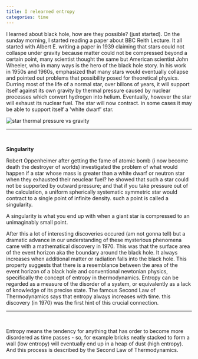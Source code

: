 ```yaml
---
title: I relearned entropy
categories: time
---
```


I learned about black hole, how are they possible? (just started). On the sunday morning, I started reading a paper about BBC Reith Lecture. It all started with Albert E. writing a paper in 1939 claiming that stars could not collaspe under gravity because matter could not be compressed beyond a certain point, many scientist thought the same but American scientist John Wheeler, who in many ways is the hero of the black hole story. In his work in 1950s and 1960s, emphasized that many stars would eventually collapse and pointed out problems that possibility posed for theoretical physics. Durring most of the life of a normal star, over billons of years, it will support itself against its own gravity by thermal pressure caused by nuclear processes which convert hydrogen into helium. Eventually, however the star will exhaust its nuclear fuel. The star will now contract. in some cases it may be able to support itself a 'white dwarf' star.

![star thermal pressure vs gravity](https://github.com/akash5100/akash5100/assets/53405133/cc7ad2f6-fa89-40ae-9fa0-85d5d73aa893)

---
<br />

**Singularity**

Robert Oppenheimer after getting the fame of atomic bomb (i now become death the destroyer of worlds) investigated the problem of what would happen if a star whose mass is greater than a white dwarf or neutron star when they exhausted their neuclear fuel? he showed that such a star could not be supported by outward pressure; and that if you take pressure out of the calculation, a uniform spherically systematic symmetric star would contract to a single point of infinite density. such a point is called a singularity.

A singularity is what you end up with when a giant star is compressed to an unimaginably small point.

After this a lot of interesting discoveries occured (am not gonna tell) but a dramatic advance in our understanding of these mysterious phenomena came with a mathematical discovery in 1970. This was that the surface area of the event horizon aka the boundary around the black hole. It always increases when additional matter or radiation falls into the black hole. This property suggests that there is a resemblance between the area of the event horizon of a black hole and conventional newtonian physics, specifically the concept of entropy in thermodynamics. Entropy can be regarded as a measure of the disorder of a system, or equivalently as a lack of knowledge of its precise state. The famous Second Law of Thermodynamics says that entropy always increases with time. this discovery (in 1970) was the first hint of this crucial connection.

---
<br />

Entropy means the tendency for anything that has order to become more disordered as time passes - so, for example bricks neatly stacked to form a wall (low entropy) will eventually end up in a heap of dust (high entropy). And this process is described by the Second Law of Thermodynamics.

